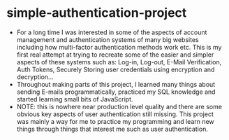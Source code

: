 # simple-authentication-project
* For a long time I was interested in some of the aspects of account management and authentication systems of many big websites including how multi-factor authentication methods work etc. This is my first real attempt at trying to recreate some of the easier and simpler aspects of these systems such as: Log-in, Log-out, E-Mail Verification, Auth Tokens, Securely Storing user credentials using encryption and decryption...
* Throughout making parts of this project, I learned many things about sending E-mails programmatically, practiced my SQL knowledge and started learning small bits of JavaScript.
* NOTE: this is nowhere near production level quality and there are some obvious key aspects of user authentication still missing. This project was mainly a way for me to practice my programming and learn new things through things that interest me such as user authentication.
